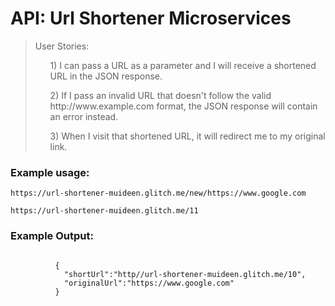 <h1 class="header">
             API: Url Shortener Microservices 
        </h1>
        <blockquote>
            User Stories:
              <ul>1) I can pass a URL as a parameter and I will receive a shortened URL in the JSON response.</ul>
              <ul>2) If I pass an invalid URL that doesn't follow the valid http://www.example.com format, the JSON response will contain an error instead.</ul>
              <ul>3) When I visit that shortened URL, it will redirect me to my original link.</ul>
         </blockquote>
        <h3>Example usage:</h3>
         <pre><code>https://url-shortener-muideen.glitch.me/new/https://www.google.com</code></pre>
         <pre><code>https://url-shortener-muideen.glitch.me/11</code></pre>
        <h3>Example Output:</h3>
        <pre><code>
          {
            "shortUrl":"http//url-shortener-muideen.glitch.me/10",
            "originalUrl":"https://www.google.com"
          }
         </code></pre>
         
        
